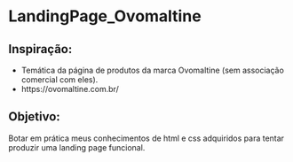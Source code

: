 # LandingPage_Ovomaltine

## Inspiração:

<ul>
  <li> Temática da página de produtos da marca Ovomaltine (sem associação comercial com eles).
   <li>https://ovomaltine.com.br/
</ul>

## Objetivo:

Botar em prática meus conhecimentos de html e css adquiridos para tentar produzir uma landing page funcional.
